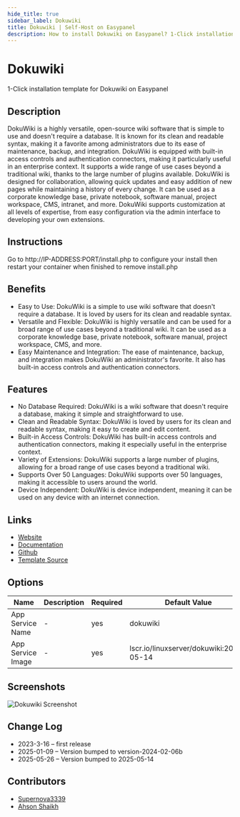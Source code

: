 ```yaml
---
hide_title: true
sidebar_label: Dokuwiki
title: Dokuwiki | Self-Host on Easypanel
description: How to install Dokuwiki on Easypanel? 1-Click installation template for Dokuwiki on Easypanel
---
```


<!-- generated -->

# Dokuwiki

1-Click installation template for Dokuwiki on Easypanel

## Description

DokuWiki is a highly versatile, open-source wiki software that is simple to use and doesn&#39;t require a database. It is known for its clean and readable syntax, making it a favorite among administrators due to its ease of maintenance, backup, and integration. DokuWiki is equipped with built-in access controls and authentication connectors, making it particularly useful in an enterprise context. It supports a wide range of use cases beyond a traditional wiki, thanks to the large number of plugins available. DokuWiki is designed for collaboration, allowing quick updates and easy addition of new pages while maintaining a history of every change. It can be used as a corporate knowledge base, private notebook, software manual, project workspace, CMS, intranet, and more. DokuWiki supports customization at all levels of expertise, from easy configuration via the admin interface to developing your own extensions.

## Instructions

Go to http://IP-ADDRESS:PORT/install.php to configure your install then restart your container when finished to remove install.php

## Benefits

- Easy to Use: DokuWiki is a simple to use wiki software that doesn't require a database. It is loved by users for its clean and readable syntax.
- Versatile and Flexible: DokuWiki is highly versatile and can be used for a broad range of use cases beyond a traditional wiki. It can be used as a corporate knowledge base, private notebook, software manual, project workspace, CMS, and more.
- Easy Maintenance and Integration: The ease of maintenance, backup, and integration makes DokuWiki an administrator's favorite. It also has built-in access controls and authentication connectors.

## Features

- No Database Required: DokuWiki is a wiki software that doesn't require a database, making it simple and straightforward to use.
- Clean and Readable Syntax: DokuWiki is loved by users for its clean and readable syntax, making it easy to create and edit content.
- Built-in Access Controls: DokuWiki has built-in access controls and authentication connectors, making it especially useful in the enterprise context.
- Variety of Extensions: DokuWiki supports a large number of plugins, allowing for a broad range of use cases beyond a traditional wiki.
- Supports Over 50 Languages: DokuWiki supports over 50 languages, making it accessible to users around the world.
- Device Independent: DokuWiki is device independent, meaning it can be used on any device with an internet connection.

## Links

- [Website](https://dokuwiki.org)
- [Documentation](https://www.dokuwiki.org/manual)
- [Github](https://github.com/splitbrain/dokuwiki)
- [Template Source](https://github.com/easypanel-io/templates/tree/main/templates/dokuwiki)

## Options

Name | Description | Required | Default Value
-|-|-|-
App Service Name | - | yes | dokuwiki
App Service Image | - | yes | lscr.io/linuxserver/dokuwiki:2025-05-14

## Screenshots

![Dokuwiki Screenshot](./assets/screenshot.png)

## Change Log

- 2023-3-16 – first release
- 2025-01-09 – Version bumped to version-2024-02-06b
- 2025-05-26 – Version bumped to 2025-05-14

## Contributors

- [Supernova3339](https://github.com/Supernova3339)
- [Ahson Shaikh](https://github.com/Ahson-Shaikh)
